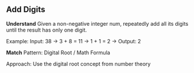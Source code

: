 ## Add Digits
**Understand**
Given a non-negative integer num, repeatedly add all its digits until the result has only one digit.

Example:
Input: 38 → 3 + 8 = 11 → 1 + 1 = 2 → Output: 2

**Match**
Pattern: Digital Root / Math Formula

Approach: Use the digital root concept from number theory

